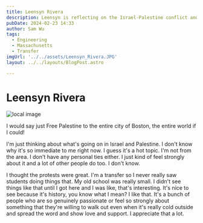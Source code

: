 ```yaml
---
title: Leensyn Rivera 
description: Leensyn is reflecting on the Israel-Palestine conflict and is appreciating the activism.
pubDate: 2024-02-23 14:33
author: Sam Wu
tags:
  - Engineering
  - Massachusetts
  - Transfer
imgUrl: '../../assets/Leensyn_Rivera.JPG'
layout: ../../layouts/BlogPost.astro

---
```

# Leensyn Rivera 

![local image](../../assets/Leensyn_Rivera.JPG)

I would say just Free Palestine to the entire city of Boston, the entire world if I could!

I'm just thinking about what's going on in Israel and Palestine. I don't know why it's so immediate to me right now. I guess it's a hot topic. I'm not from the area. I don't have any personal ties either. I just kind of feel strongly about it and a lot of other people do too. I don't know.

I thought the protests were great. I'm a transfer so I never really saw students doing things that. My old school was really small. I didn't see things like that until I got here and I was like, that's interesting. It's nice to see because it's history, you know what I mean? I like that. It's a bunch of people who are so genuinely passionate or feel so strongly about something that they're willing to walk out even when it's really cold outside and spread the word and show love and support. I appreciate that a lot.
